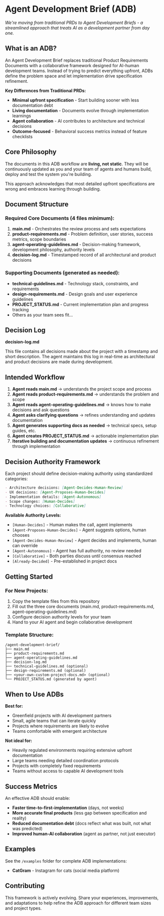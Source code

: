 # Agent Development Brief (ADB)

*We're moving from traditional PRDs to Agent Development Briefs - a streamlined approach that treats AI as a development partner from day one.*

## What is an ADB?

An Agent Development Brief replaces traditional Product Requirements Documents with a collaborative framework designed for AI-human development teams. Instead of trying to predict everything upfront, ADBs define the problem space and let implementation drive specification refinement.

**Key Differences from Traditional PRDs:**
- **Minimal upfront specification** - Start building sooner with less documentation debt
- **Living documentation** - Documents evolve through implementation learnings
- **Agent collaboration** - AI contributes to architecture and technical decisions
- **Outcome-focused** - Behavioral success metrics instead of feature checklists

## Core Philosophy

The documents in this ADB workflow are **living, not static**. They will be continuously updated as you and your team of agents and humans build, deploy and test the system you're building.

This approach acknowledges that most detailed upfront specifications are wrong and embraces learning through building.

## Document Structure

### Required Core Documents (4 files minimum):

1. **main.md** - Orchestrates the review process and sets expectations
2. **product-requirements.md** - Problem definition, user stories, success metrics, scope boundaries  
3. **agent-operating-guidelines.md** - Decision-making framework, development philosophy, authority levels
4. **decision-log.md** - Timestamped record of all architectural and product decisions

### Supporting Documents (generated as needed):

- **technical-guidelines.md** - Technology stack, constraints, and requirements
- **design-requirements.md** - Design goals and user experience guidelines
- **PROJECT_STATUS.md** - Current implementation plan and progress tracking
- Others as your team sees fit...

## Decision Log

**decision-log.md**

This file contains all decisions made about the project with a timestamp and short description. The agent maintains this log in real-time as architectural and product decisions are made during development.

## Intended Workflow

1. **Agent reads main.md** → understands the project scope and process
2. **Agent reads product-requirements.md** → understands the problem and scope  
3. **Agent reads agent-operating-guidelines.md** → knows how to make decisions and ask questions
4. **Agent asks clarifying questions** → refines understanding and updates documentation
5. **Agent generates supporting docs as needed** → technical specs, setup guides, etc.
6. **Agent creates PROJECT_STATUS.md** → actionable implementation plan
7. **Iterative building and documentation updates** → continuous refinement through implementation

## Decision Authority Framework

Each project should define decision-making authority using standardized categories:

```markdown
- Architecture decisions: [Agent-Decides-Human-Review]
- UX decisions: [Agent-Proposes-Human-Decides]  
- Implementation details: [Agent-Autonomous]
- Scope changes: [Human-Decides]
- Technology choices: [Collaborative]
```

**Available Authority Levels:**
- `[Human-Decides]` - Human makes the call, agent implements
- `[Agent-Proposes-Human-Decides]` - Agent suggests options, human chooses
- `[Agent-Decides-Human-Review]` - Agent decides and implements, human can override
- `[Agent-Autonomous]` - Agent has full authority, no review needed
- `[Collaborative]` - Both parties discuss until consensus reached
- `[Already-Decided]` - Pre-established in project docs

## Getting Started

### For New Projects:

1. Copy the template files from this repository
2. Fill out the three core documents (main.md, product-requirements.md, agent-operating-guidelines.md)
3. Configure decision authority levels for your team
4. Hand to your AI agent and begin collaborative development

### Template Structure:
```
/agent-development-brief/
├── main.md
├── product-requirements.md
├── agent-operating-guidelines.md
├── decision-log.md
├── technical-guidelines.md (optional)
├── design-requirements.md (optional)
├── <your-own-custom-project-docs.md> (optional)
└── PROJECT_STATUS.md (generated by agent)
```

## When to Use ADBs

**Best for:**
- Greenfield projects with AI development partners
- Small, agile teams that can iterate quickly
- Projects where requirements are likely to evolve
- Teams comfortable with emergent architecture

**Not ideal for:**
- Heavily regulated environments requiring extensive upfront documentation
- Large teams needing detailed coordination protocols
- Projects with completely fixed requirements
- Teams without access to capable AI development tools

## Success Metrics

An effective ADB should enable:
- **Faster time-to-first-implementation** (days, not weeks)
- **More accurate final products** (less gap between specification and reality)
- **Reduced documentation debt** (docs reflect what was built, not what was predicted)
- **Improved human-AI collaboration** (agent as partner, not just executor)

## Examples

See the `/examples` folder for complete ADB implementations:
- **CatGram** - Instagram for cats (social media platform)

## Contributing

This framework is actively evolving. Share your experiences, improvements, and adaptations to help refine the ADB approach for different team sizes and project types.

